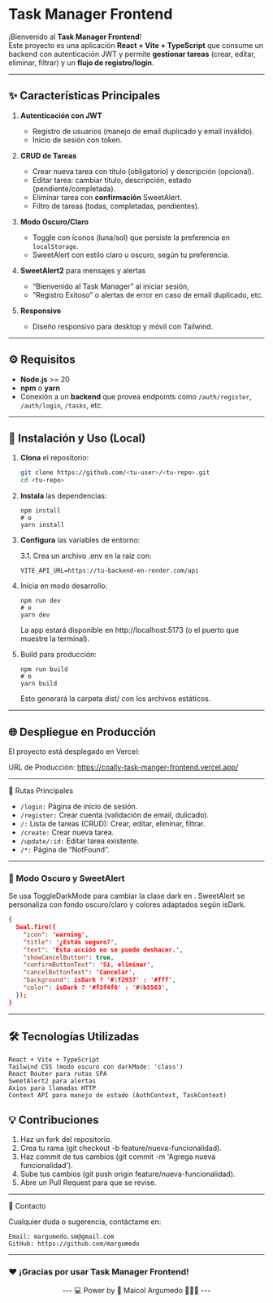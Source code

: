 # Task Manager Frontend

¡Bienvenido al **Task Manager Frontend**!  
Este proyecto es una aplicación **React + Vite + TypeScript** que consume un backend con autenticación JWT y permite **gestionar tareas** (crear, editar, eliminar, filtrar) y un **flujo de registro/login**.

---
## ✨ **Características Principales**

1. **Autenticación con JWT**  
   - Registro de usuarios (manejo de email duplicado y email inválido).  
   - Inicio de sesión con token.  

2. **CRUD de Tareas**  
   - Crear nueva tarea con título (obligatorio) y descripción (opcional).  
   - Editar tarea: cambiar título, descripción, estado (pendiente/completada).  
   - Eliminar tarea con **confirmación** SweetAlert.  
   - Filtro de tareas (todas, completadas, pendientes).  

3. **Modo Oscuro/Claro**  
   - Toggle con íconos (luna/sol) que persiste la preferencia en `localStorage`.  
   - SweetAlert con estilo claro u oscuro, según tu preferencia.  

4. **SweetAlert2** para mensajes y alertas  
   - “Bienvenido al Task Manager” al iniciar sesión,  
   - “Registro Exitoso” o alertas de error en caso de email duplicado, etc.  

5. **Responsive**  
   - Diseño responsivo para desktop y móvil con Tailwind.  

---
## ⚙️ **Requisitos**

- **Node.js** >= 20 
- **npm** o **yarn**  
- Conexión a un **backend** que provea endpoints como `/auth/register`, `/auth/login`, `/tasks`, etc.

---
## 🚀 **Instalación y Uso (Local)**

1. **Clona** el repositorio:  
   ```bash
   git clone https://github.com/<tu-user>/<tu-repo>.git
   cd <tu-repo>

2. **Instala** las dependencias:  
    ```
    npm install
    # o
    yarn install

3. **Configura** las variables de entorno:
 
   3.1. Crea un archivo .env en la raíz con:

   ```
   VITE_API_URL=https://tu-backend-en-render.com/api

4. Inicia en modo desarrollo:

    ```
    npm run dev
    # o
    yarn dev
    ```

    La app estará disponible en http://localhost:5173 (o el puerto que muestre la terminal).

5. Build para producción:

    ```
    npm run build
    # o
    yarn build
    ```
    Esto generará la carpeta dist/ con los archivos estáticos.
---

## 🌐 Despliegue en Producción

El proyecto está desplegado en Vercel:

URL de Producción: https://coally-task-manger-frontend.vercel.app/

---

📝 Rutas Principales

- `/login:` Página de inicio de sesión.
- `/register:` Crear cuenta (validación de email, dulicado).
- `/:` Lista de tareas (CRUD): Crear, editar, eliminar, filtrar.
- `/create:` Crear nueva tarea.
- `/update/:id:` Editar tarea existente.
- `/*:` Página de “NotFound”.
---
### 🎨 Modo Oscuro y SweetAlert

  Se usa ToggleDarkMode para cambiar la clase dark en <html>.
  SweetAlert se personaliza con fondo oscuro/claro y colores adaptados según isDark.
  
```json
{
  Swal.fire({
    "icon": 'warning',
    "title": '¿Estás seguro?',
    "text": 'Esta acción no se puede deshacer.',
    "showCancelButton": true,
    "confirmButtonText": 'Sí, eliminar',
    "cancelButtonText": 'Cancelar',
    "background": isDark ? '#1f2937' : '#fff',
    "color": isDark ? '#f3f4f6' : '#4b5563',
  });
}
```

---
## 🛠 Tecnologías Utilizadas

    React + Vite + TypeScript
    Tailwind CSS (modo oscuro con darkMode: 'class')
    React Router para rutas SPA
    SweetAlert2 para alertas
    Axios para llamadas HTTP
    Context API para manejo de estado (AuthContext, TaskContext)

## 💡 Contribuciones

1. Haz un fork del repositorio.
2. Crea tu rama (git checkout -b feature/nueva-funcionalidad).
3. Haz commit de tus cambios (git commit -m 'Agrega nueva funcionalidad').
4. Sube tus cambios (git push origin feature/nueva-funcionalidad).
5. Abre un Pull Request para que se revise.

---
👏 Contacto

Cualquier duda o sugerencia, contáctame en:

    Email: margumedo.sm@gmail.com
    GitHub: https://github.com/margumedo
---
### ❤️ ¡Gracias por usar Task Manager Frontend!

<div align='center'>
--- 💻 Power by  🚀 Maicol Argumedo 🧑🏻‍💻 ---
</div>
